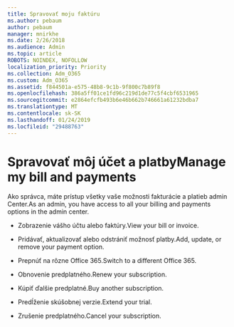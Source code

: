 ```yaml
---
title: Spravovať moju faktúru
ms.author: pebaum
author: pebaum
manager: mnirkhe
ms.date: 2/26/2018
ms.audience: Admin
ms.topic: article
ROBOTS: NOINDEX, NOFOLLOW
localization_priority: Priority
ms.collection: Adm_O365
ms.custom: Adm_O365
ms.assetid: f844501a-e575-48b8-9c1b-9f800c7b89f8
ms.openlocfilehash: 386a5ff01ce1fd96c219d1de77c5f4cbf6531965
ms.sourcegitcommit: e2864efcfb493b6e46b662b746661a61232bdba7
ms.translationtype: MT
ms.contentlocale: sk-SK
ms.lasthandoff: 01/24/2019
ms.locfileid: "29488763"
---
```

# <a name="manage-my-bill-and-payments"></a><span data-ttu-id="6c79d-102">Spravovať môj účet a platby</span><span class="sxs-lookup"><span data-stu-id="6c79d-102">Manage my bill and payments</span></span>

<span data-ttu-id="6c79d-103">Ako správca, máte prístup všetky vaše možnosti fakturácie a platieb admin Center.</span><span class="sxs-lookup"><span data-stu-id="6c79d-103">As an admin, you have access to all your billing and payments options in the admin center.</span></span>
  
- <span data-ttu-id="6c79d-104">Zobrazenie vášho účtu alebo faktúry.</span><span class="sxs-lookup"><span data-stu-id="6c79d-104">View your bill or invoice.</span></span>
    
- <span data-ttu-id="6c79d-105">Pridávať, aktualizovať alebo odstrániť možnosť platby.</span><span class="sxs-lookup"><span data-stu-id="6c79d-105">Add, update, or remove your payment option.</span></span>
    
- <span data-ttu-id="6c79d-106">Prepnúť na rôzne Office 365.</span><span class="sxs-lookup"><span data-stu-id="6c79d-106">Switch to a different Office 365.</span></span>
    
- <span data-ttu-id="6c79d-107">Obnovenie predplatného.</span><span class="sxs-lookup"><span data-stu-id="6c79d-107">Renew your subscription.</span></span>
    
- <span data-ttu-id="6c79d-108">Kúpiť ďalšie predplatné.</span><span class="sxs-lookup"><span data-stu-id="6c79d-108">Buy another subscription.</span></span>
    
- <span data-ttu-id="6c79d-109">Predĺženie skúšobnej verzie.</span><span class="sxs-lookup"><span data-stu-id="6c79d-109">Extend your trial.</span></span>
    
- <span data-ttu-id="6c79d-110">Zrušenie predplatného.</span><span class="sxs-lookup"><span data-stu-id="6c79d-110">Cancel your subscription.</span></span>
    

